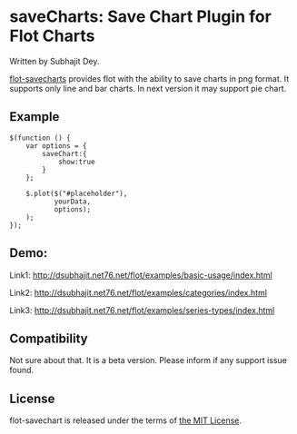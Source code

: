 saveCharts: Save Chart Plugin for Flot Charts
=============================================
Written by Subhajit Dey.

[flot-savecharts](https://github.com/dsubhajit/savecharts) provides
flot with the ability to save charts in png format.  It supports only line and bar charts.
In next version it may support pie chart.

Example
-------

    $(function () {
        var options = {
            saveChart:{
				show:true
			}
        };

        $.plot($("#placeholder"),
               yourData,
               options);
        );
    });

Demo:
------
   Link1: http://dsubhajit.net76.net/flot/examples/basic-usage/index.html

   Link2: http://dsubhajit.net76.net/flot/examples/categories/index.html

   Link3: http://dsubhajit.net76.net/flot/examples/series-types/index.html

Compatibility
-------------

Not sure about that. It is a beta version. Please inform if any support issue found.


License
-------

flot-savechart is released under the terms of [the MIT License](http://www.opensource.org/licenses/MIT).



